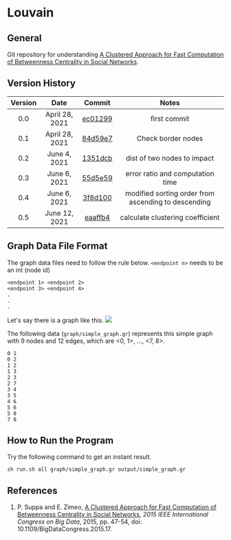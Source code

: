 # Louvain
## General
Git repository for understanding [A Clustered Approach for Fast Computation of Betweenness Centrality in Social Networks](https://ieeexplore.ieee.org/document/7207201/).

## Version History
| Version | Date  | Commit | Notes |
| :-----: | :-: | :-: | :-: |
| 0.0 | April 28, 2021 | [ec01299](https://github.com/TeraokaKanekoLab/betweenness_centrality/commit/ec01299186fe6aa64cb318f26836dc78ab2e4e34) | first commit |
| 0.1 | April 28, 2021 | [84d59e7](https://github.com/TeraokaKanekoLab/betweenness_centrality/commit/84d59e78c2f8e900a6dbe0d5ba1ecd0d95c7177d) | Check border nodes |
| 0.2 | June 4, 2021 | [1351dcb](https://github.com/TeraokaKanekoLab/betweenness_centrality/commit/1351dcbfccaffa19b23f2968e5bb7d45b4a8f069) | dist of two nodes to impact |
| 0.3 | June 6, 2021 | [55d5e59](https://github.com/TeraokaKanekoLab/betweenness_centrality/commit/55d5e594957f9aa5b67755c19448b183f6a337aa) | error ratio and computation time |
| 0.4 | June 6, 2021 | [3f8d100](https://github.com/TeraokaKanekoLab/betweenness_centrality/commit/3f8d100c7e3c0ef65ea2cb7cceb5f2e830a7b831) | modified sorting order from ascending to descending |
| 0.5 | June 12, 2021 | [eaaffb4](https://github.com/TeraokaKanekoLab/betweenness_centrality/commit/eaaffb4c9f8c453fb20b878b9607fd961a75f48e) | calculate clustering coefficient |

## Graph Data File Format
The graph data files need to follow the rule below. `<endpoint n>` needs to be an int (node id)

```
<endpoint 1> <endpoint 2>
<endpoint 3> <endpoint 4>
.
.
.
```

Let's say there is a graph like this.
![](https://i.ibb.co/g6F8pfv/images-dragged.jpg)

The following data (`graph/simple_graph.gr`) represents this simple graph with 9 nodes and 12 edges, which are <0, 1>, ..., <7, 8>.

```
0 1
0 2
1 2
1 3
2 3
2 7
3 4
3 5
4 6
5 6
5 8
7 8
```

## How to Run the Program
Try the following command to get an instant result.

```
sh run.sh all graph/simple_graph.gr output/simple_graph.gr
```

## References
1. P. Suppa and E. Zimeo, [A Clustered Approach for Fast Computation of Betweenness Centrality in Social Networks](https://ieeexplore.ieee.org/document/7207201/), *2015 IEEE International Congress on Big Data*, 2015, pp. 47-54, doi: 10.1109/BigDataCongress.2015.17.
